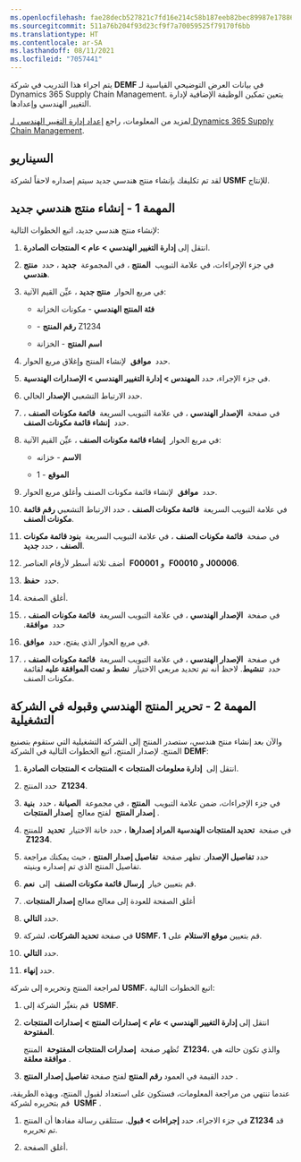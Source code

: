 ```yaml
---
ms.openlocfilehash: fae28decb527821c7fd16e214c58b187eeb82bec89987e17886fd1bd4af14b98
ms.sourcegitcommit: 511a76b204f93d23cf9f7a70059525f79170f6bb
ms.translationtype: HT
ms.contentlocale: ar-SA
ms.lasthandoff: 08/11/2021
ms.locfileid: "7057441"
---
```

يتم اجراء هذا التدريب في شركة **DEMF** في بيانات العرض التوضيحي القياسية لـ Dynamics 365 Supply Chain Management. يتعين تمكين الوظيفة الإضافية لإدارة التغيير الهندسي وإعدادها. 

لمزيد من المعلومات، راجع [إعداد إدارة التغيير الهندسي لـ Dynamics 365 Supply Chain Management](/learn/paths/set-up-engineering-change-management/?azure-portal=true).

## <a name="scenario"></a>السيناريو

لقد تم تكليفك بإنشاء منتج هندسي جديد سيتم إصداره لاحقاً لشركة **USMF** للإنتاج.

## <a name="task-1---create-a-new-engineering-product"></a>المهمة 1 - إنشاء منتج هندسي جديد

لإنشاء منتج هندسي جديد، اتبع الخطوات التالية:

1.  انتقل إلى **إدارة التغيير الهندسي > عام > المنتجات الصادرة**.

1.  في جزء الإجراءات، في علامة التبويب  **المنتج** ، في المجموعة  **جديد** ، حدد  **منتج هندسي**.

1.  في مربع الحوار  **منتج جديد** ، عيِّن القيم الآتية:

    - **فئة المنتج الهندسي** - مكونات الخزانة

    - **رقم المنتج** -‏ Z1234
 
    - **اسم المنتج** - الخزانة

1.  حدد  **موافق**  لإنشاء المنتج وإغلاق مربع الحوار.

1.  في جزء الإجراء، حدد **المهندس > إدارة التغيير الهندسي > الإصدارات الهندسية**.

1.  حدد الارتباط التشعبي **الإصدار** الحالي.

1.  في صفحة  **الإصدار الهندسي** ، في علامة التبويب السريعة  **‏‫قائمة مكونات الصنف‬** ، حدد  **إنشاء قائمة مكونات الصنف**.

1.  في مربع الحوار  **إنشاء قائمة مكونات الصنف** ، عيِّن القيم الآتية:

    - **الاسم** - خزانه

    - **الموقع** - ‏1

1.  حدد  **موافق**  لإنشاء قائمة مكونات الصنف وأغلق مربع الحوار.

1. في علامة التبويب السريعة  **قائمة مكونات الصنف** ، حدد الارتباط التشعبي **رقم قائمة مكونات الصنف**.

1. في صفحة  **قائمة مكونات الصنف** ، في علامة التبويب السريعة  **بنود قائمة مكونات الصنف** ، حدد **جديد**.

1. أضف ثلاثة أسطر لأرقام العناصر  **F00001** و  **F00010** و **J00006**.

1. حدد  **حفظ**.

1. أغلق الصفحة.

1. في صفحة  **الإصدار الهندسي** ، في علامة التبويب السريعة  **‏‫قائمة مكونات الصنف‬** ، حدد  **‏‫موافقة**.

1. في مربع الحوار الذي يفتح، حدد  **موافق**.

1. في صفحة  **الإصدار الهندسي** ، في علامة التبويب السريعة  **‏‫قائمة مكونات الصنف‬** ، حدد  **تنشيط**. لاحظ أنه تم تحديد مربعي الاختيار  **نشط** و **تمت الموافقة عليه** لقائمة مكونات الصنف.

## <a name="task-2---release-the-engineering-product-and-accept-it-in-the-operational-company"></a>المهمة 2 - تحرير المنتج الهندسي وقبوله في الشركة التشغيلية

والآن بعد إنشاء منتج هندسي، ستصدر المنتج إلى الشركة التشغيلية التي ستقوم بتصنيع المنتج. لإصدار المنتج، اتبع الخطوات التالية في الشركة **DEMF**:

1.  انتقل إلى  **إدارة معلومات المنتجات > المنتجات > المنتجات الصادرة**.

1.  حدد المنتج  **Z1234**.

1.  في جزء الإجراءات، ضمن علامة التبويب  **المنتج** ، في مجموعة  **الصيانة** ، حدد  **بنية إصدار المنتج**  لفتح معالج  **إصدار المنتجات** .

1.  في صفحة  **تحديد المنتجات الهندسية المراد إصدارها** ، حدد خانة الاختيار  **تحديد**  للمنتج  **Z1234**.

1.  حدد **تفاصيل الإصدار**. تظهر صفحة  **تفاصيل إصدار المنتج** ، حيث يمكنك مراجعة تفاصيل المنتج الذي تم إصداره وبنيته. 

1.  قم بتعيين خيار  **إرسال قائمة مكونات الصنف**  إلى  **نعم**.

1.  أغلق الصفحة للعودة إلى معالج معالج **‏‫إصدار المنتجات**.

1.  حدد **التالي**.

1.  في صفحة **تحديد الشركات**، لشركة **USMF**، قم بتعيين **موقع الاستلام** على **1**.

1. حدد **التالي**.

1. حدد **إنهاء**.


لمراجعة المنتج وتحريره إلى شركة **USMF**، اتبع الخطوات التالية:

1. قم بتغيِّر الشركة إلى  **USMF**.

1. انتقل إلى **إدارة التغيير الهندسي > عام > إصدارات المنتج > إصدارات المنتجات المفتوحة**.

   تُظهر صفحة  **إصدارات المنتجات المفتوحة**  المنتج  **Z1234**، والذي تكون حالته هي  **موافقة معلقة**.

1. حدد القيمة في العمود **رقم المنتج** لفتح صفحة **تفاصيل إصدار المنتج** .


عندما تنتهي من مراجعة المعلومات، فستكون على استعداد لقبول المنتج، وبهذه الطريقة، قم بتحريره لشركة  **USMF** . 

1. في جزء الاجراء، حدد **إجراءات > قبول**. ستتلقى رسالة مفادها أن المنتج **Z1234** قد تم تحريره.

1. أغلق الصفحة.
